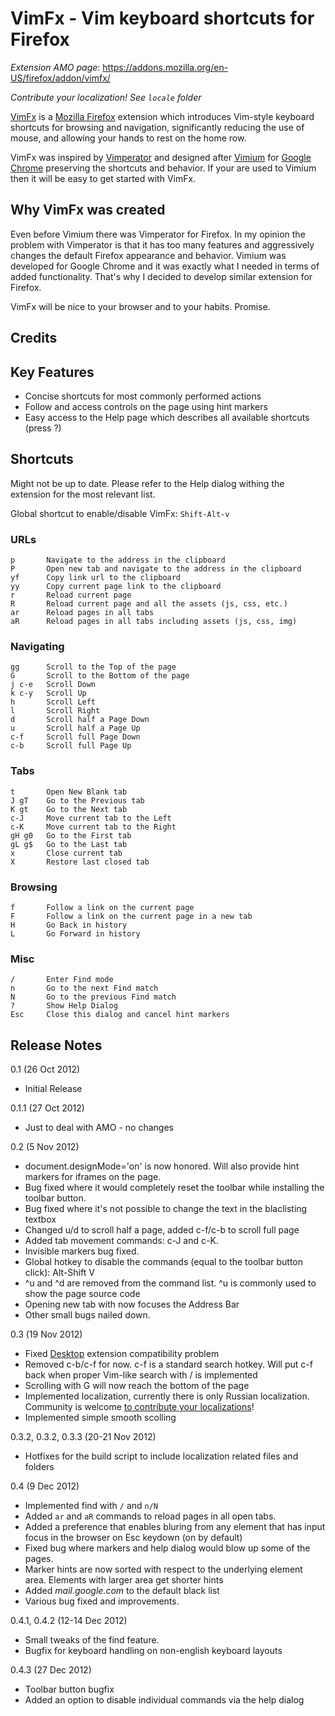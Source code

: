 # VimFx - Vim keyboard shortcuts for Firefox

*Extension AMO page*: https://addons.mozilla.org/en-US/firefox/addon/vimfx/

*Contribute your localization! See `locale` folder*

[VimFx](https://addons.mozilla.org/en-US/firefox/addon/vimfx/) 
is a [Mozilla Firefox](https://www.mozilla.org/en-US/firefox/fx/#desktop) 
extension which introduces Vim-style keyboard shortcuts for browsing and navigation, 
significantly reducing the use of mouse, and allowing your hands to rest on the home row.

VimFx was inspired by [Vimperator](http://www.vimperator.org/) 
and designed after [Vimium](http://vimium.github.com/) for 
[Google Chrome](https://www.google.com/intl/en/chrome/browser/) preserving the shortcuts and behavior.
If your are used to Vimium then it will be easy to get started with VimFx.

## Why VimFx was created

Even before Vimium there was Vimperator for Firefox.  In my opinion the problem 
with Vimperator is that it has too many features and aggressively changes 
the default Firefox appearance and behavior. Vimium was developed for Google Chrome
and it was exactly what I needed in terms of added functionality. That's why I decided 
to develop similar extension for Firefox.

VimFx will be nice to your browser and to your habits. Promise.

## Credits

  

## Key Features

- Concise shortcuts for most commonly performed actions
- Follow and access controls on the page using hint markers
- Easy access to the Help page which describes all available shortcuts (press ?)

## Shortcuts

Might not be up to date. Please refer to the Help dialog withing the extension 
for the most relevant list.

Global shortcut to enable/disable VimFx: `Shift-Alt-v`

### URLs

    p       Navigate to the address in the clipboard
    P       Open new tab and navigate to the address in the clipboard
    yf      Copy link url to the clipboard
    yy      Copy current page link to the clipboard
    r       Reload current page
    R       Reload current page and all the assets (js, css, etc.)
    ar      Reload pages in all tabs
    aR      Reload pages in all tabs including assets (js, css, img)

### Navigating

    gg      Scroll to the Top of the page
    G       Scroll to the Bottom of the page
    j c-e   Scroll Down
    k c-y   Scroll Up
    h       Scroll Left
    l       Scroll Right
    d       Scroll half a Page Down
    u       Scroll half a Page Up
    c-f     Scroll full Page Down
    c-b     Scroll full Page Up

### Tabs

    t       Open New Blank tab
    J gT    Go to the Previous tab
    K gt    Go to the Next tab
    c-J     Move current tab to the Left
    c-K     Move current tab to the Right
    gH g0   Go to the First tab
    gL g$   Go to the Last tab
    x       Close current tab
    X       Restore last closed tab

### Browsing

    f       Follow a link on the current page
    F       Follow a link on the current page in a new tab
    H       Go Back in history
    L       Go Forward in history

### Misc

    /       Enter Find mode
    n       Go to the next Find match
    N       Go to the previous Find match
    ?       Show Help Dialog
    Esc     Close this dialog and cancel hint markers

## Release Notes

0.1 (26 Oct 2012)

- Initial Release

0.1.1 (27 Oct 2012)

- Just to deal with AMO - no changes

0.2 (5 Nov 2012)

- document.designMode='on' is now honored. Will also provide hint markers for iframes on the page.
- Bug fixed where it would completely reset the toolbar while installing the toolbar button.
- Bug fixed where it's not possible to change the text in the blaclisting textbox
- Changed u/d to scroll half a page, added c-f/c-b to scroll full page
- Added tab movement commands: c-J and c-K.
- Invisible markers bug fixed.
- Global hotkey to disable the commands (equal to the toolbar button click): Alt-Shift V
- ^u and ^d are removed from the command list. ^u is commonly used to show the page source code
- Opening new tab with now focuses the Address Bar
- Other small bugs nailed down.

0.3 (19 Nov 2012)

- Fixed [Desktop](https://addons.mozilla.org/en-us/firefox/addon/desktop/) extension compatibility problem
- Removed c-b/c-f for now. c-f is a standard search hotkey. Will put c-f back when proper Vim-like search with / is implemented
- Scrolling with G will now reach the bottom of the page
- Implemented localization, currently there is only Russian localization. Community is welcome
  [to contribute your localizations](https://github.com/akhodakivskiy/VimFx/tree/master/extension/locale)! 
- Implemented simple smooth scolling

0.3.2, 0.3.2, 0.3.3 (20-21 Nov 2012)

- Hotfixes for the build script to include localization related files and folders

0.4 (9 Dec 2012)

- Implemented find with `/` and `n/N`
- Added `ar` and `aR` commands to reload pages in all open tabs.
- Added a preference that enables bluring from any element that has input focus in the browser on Esc keydown (on by default)
- Fixed bug where markers and help dialog would blow up some of the pages.
- Marker hints are now sorted with respect to the underlying element area. Elements with larger area get shorter hints
- Added *mail.google.com* to the default black list
- Various bug fixed and improvements.

0.4.1, 0.4.2 (12-14 Dec 2012)

- Small tweaks of the find feature.
- Bugfix for keyboard handling on non-english keyboard layouts

0.4.3 (27 Dec 2012)

- Toolbar button bugfix
- Added an option to disable individual commands via the help dialog
